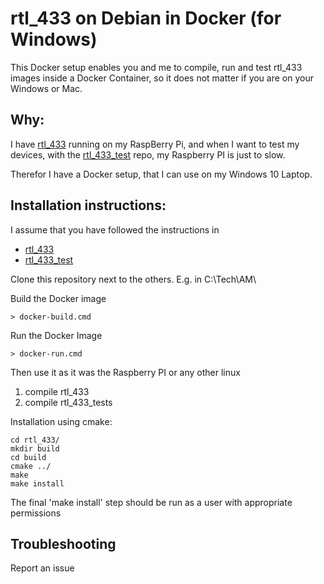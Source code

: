 # rtl_433 on Debian in Docker (for Windows)

This Docker setup enables you and me to compile, run and test rtl_433 images inside a Docker Container, so it does not matter if you are on your Windows or Mac. 

Why:
--------------
I have [rtl_433](https://github.com/merbanan/rtl_433) running on my RaspBerry Pi, and when I want to test my devices, with the [rtl_433_test](https://github.com/merbanan/rtl_433_test) repo, my Raspberry PI is just to slow. 

Therefor I have a Docker setup, that I can use on my Windows 10 Laptop.

Installation instructions:
--------------------------

I assume that you have followed the instructions in 

* [rtl_433](https://github.com/merbanan/rtl_433)
* [rtl_433_test](https://github.com/merbanan/rtl_433_test)

Clone this repository next to the others. E.g. in C:\Tech\AM\

Build the Docker image

    > docker-build.cmd

Run the Docker Image

    > docker-run.cmd

Then use it as it was the Raspberry PI or any other linux

1) compile rtl_433
2) compile rtl_433_tests

Installation using cmake:

    cd rtl_433/
    mkdir build
    cd build
    cmake ../
    make
    make install


The final 'make install' step should be run as a user with appropriate permissions


Troubleshooting
---------------

Report an issue
